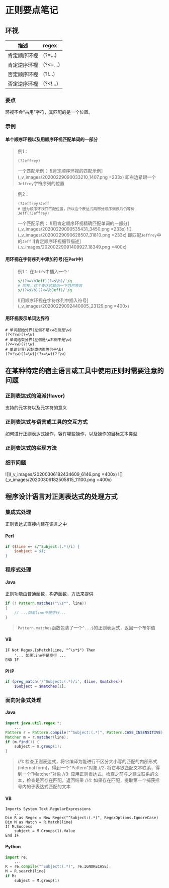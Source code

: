# 正则要点笔记

## 环视

|    描述     | regex    |
| :---------: | :------- |
| 肯定顺序环视 | (?=...)  |
| 肯定逆序环视 | (?<=...) |
| 否定顺序环视 | (?!...)  |
| 否定逆序环视 | (?<!...) |

### 要点

环视不会“占用”字符，其匹配的是一个位置。  

### 示例

#### 单个顺序环视以及用顺序环视匹配单词的一部分

>例1：
> ```regex
> (?Jeffrey)
> ```
> 一个匹配示例：
> ![肯定顺序环视的匹配示例](_v_images/20200229090033210_1407.png =233x)
> 即右边紧跟一个`Jeffrey`字符序列的位置

>例2：
>```regex
>(?Jeffrey)Jeff
># 因为顺序环视只匹配位置，所以这个表达式两部分顺序调换后仍等价
>Jeff(?Jeffrey)
>```
>一个匹配示例：
>![用肯定顺序环视精确匹配单词的一部分](_v_images/20200229090535431_3450.png =233x)
>![](_v_images/20200229090628507_31810.png =233x)
>即匹配`Jeffrey`中的`Jeff`
>![肯定顺序环视细节描述](_v_images/20200229091409927_18349.png =400x)

#### 用环视在字符序列中添加符号(在Perl中）

> 例1：
> 在`Jeffs`中插入一个`'`
> ```perl
> s/(?<=\bJeff)(?=s\b)/'/g
> # 同样，这个表达式颠倒一下仍然等效
> s/(?=s\b)(?<=\bJeff)/'/g
> ```
> ![用顺序环视在字符序列中插入符号](_v_images/20200229092440005_23129.png =400x)

#### 用环视表示单词边界符

```regex
# 单词起始分界(左侧不是\w右侧是\w)
(?<!\w)(?=\w)
# 单词结束分界(左侧是\w右侧不是\w)
(?<=\w)(?!\w)
# 单词分界(起始或结束等价于\b)
(?<!\w)(?=\w)|(?<=\w)(?!\w)
```

## 在某种特定的宿主语言或工具中使用正则时需要注意的问题

### 正则表达式的流派(flavor)

支持的元字符以及元字符的意义  

### 正则表达式与语言或工具的交互方式

如何进行正则表达式操作，容许哪些操作，以及操作的目标文本类型  


### 正则表达式的实现方法

### 细节问题
![](_v_images/20200306182434609_6146.png =400x)
![](_v_images/20200306182505815_11100.png =400x)

## 程序设计语言对正则表达式的处理方式

### 集成式处理

正则表达式直接内建在语言之中  

#### Perl

```Perl
if ($line =~ s/^Subject:(.*)/i) {
    $subject = $1;
}
```

### 程序式处理

#### Java

正则功能由普通函数，构造函数，方法来提供  

```java
if (! Pattern.matches("\\s*", line))
{
    // ...如果line不是空行...
}
```

> `Pattern.matches`函数包装了一个`^...$`的正则表达式，返回一个布尔值

#### VB

```VB
IF Not Regex.IsMatch(Line, "^\s*$") Then
    '... 如果line不是空行 ...
END IF
```

#### PHP

```php
if (preg_match('/^Subject:(.*)/i', $line, $matches))
    $Subject = $matches[1];
```

### 面向对象式处理

#### Java

```java
import java.util.regex.*;
    ...
Pattern r = Pattern.compile("^Subject:(.*)", Pattern.CASE_INSENSITIVE);  //1
Matcher m = r.matcher(line);                                             //2
if (m.find()) {                                                          //3
    subject = m.group(1);                                                //4
}
```

> //1: 检查正则表达式，将它编译为能进行不区分大小写的匹配的内部形式(internal form)，得到一个"Pattern"对象
> //2: 将它与欲匹配文本联系，得到一个"Matcher"对象
> //3: 应用正则表达式，检查之前与之建立联系的文本，检查是否存在匹配，返回结果
> //4: 如果存在匹配，提取第一个捕获括号内的子表达式匹配的文本

#### VB

```VB
Imports System.Text.RegularExpressions
    ...
Dim R as Regex = New Regex("^Subject:(.*)", RegexOptions.IgnoreCase)
Dim M as Match = R.Match(line)
If M.Success
    subject = M.Groups(1).Value
End IF
```

#### Python

```python
import re;
    ...
R = re.compile("^Subject:(.*)", re.IGNORECASE);
M = R.search(line)
if M:
    subject = M.group(1)
```





